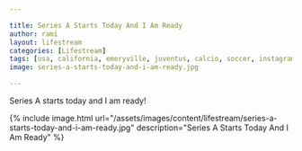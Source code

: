 ```yaml
---

title: Series A Starts Today And I Am Ready
author: rami
layout: lifestream 
categories: [Lifestream]
tags: [usa, california, emeryville, juventus, calcio, soccer, instagram]
image: series-a-starts-today-and-i-am-ready.jpg

---
```


Series A starts today and I am ready!

{% include image.html url="/assets/images/content/lifestream/series-a-starts-today-and-i-am-ready.jpg" description="Series A Starts Today And I Am Ready" %}
